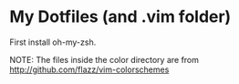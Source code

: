 # My Dotfiles (and .vim folder)
First install oh-my-zsh.

NOTE: The files inside the color directory are from http://github.com/flazz/vim-colorschemes
